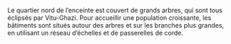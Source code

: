Le quartier nord de l’enceinte est couvert de grands arbres, qui sont tous éclipsés par Vitu-Ghazi. Pour accueillir une population croissante, les bâtiments sont situés autour des arbres et sur les branches plus grandes, en utilisant un réseau d’échelles et de passerelles de corde. 